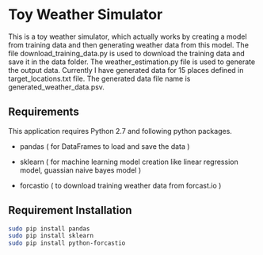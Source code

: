 # Toy Weather Simulator
This is a toy weather simulator, which actually works by creating a model from training data and then generating weather data from this model. The file download_training_data.py is used to download the training data and save it in the data folder. The weather_estimation.py file is used to generate the output data. Currently I have generated data for 15 places defined in target_locations.txt file. The generated data file name is generated_weather_data.psv.

## Requirements
This application requires Python 2.7 and following python packages.

* pandas ( for DataFrames to load and save the data )

* sklearn ( for machine learning model creation like linear regression model, guassian naive bayes model )

* forcastio ( to download training weather data from forcast.io )

## Requirement Installation

```bash
sudo pip install pandas
sudo pip install sklearn
sudo pip install python-forcastio
```
